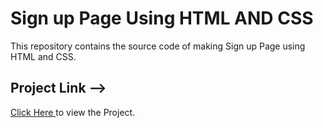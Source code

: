 # Sign up Page Using HTML AND CSS

This repository contains the source code of making Sign up Page using HTML and CSS.
<br>
<h2>Project Link --></h2><span><a href="https://aniketkumar7.github.io/SignUp-Page/"  target="_blank">Click Here </a> to view the Project.</span>
 
